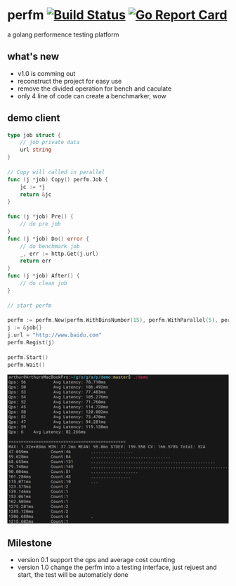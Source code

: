 # perfm [![Build Status](https://travis-ci.org/arthurkiller/perfm.svg?branch=master)](https://travis-ci.org/arthurkiller/perfm) [![Go Report Card](https://goreportcard.com/badge/github.com/arthurkiller/perfm)](https://goreportcard.com/report/github.com/arthurkiller/perfm)
a golang performence testing platform

## what's new
* v1.0 is comming out
* reconstruct the project for easy use
* remove the divided operation for bench and caculate
* only 4 line of code can create a benchmarker, wow

## demo client
```go
type job struct {
	// job private data
	url string
}

// Copy will called in parallel
func (j *job) Copy() perfm.Job {
	jc := *j
	return &jc
}

func (j *job) Pre() {
	// do pre job
}
func (j *job) Do() error {
	// do benchmark job
	_, err := http.Get(j.url)
	return err
}
func (j *job) After() {
	// do clean job
}

// start perfm

perfm := perfm.New(perfm.WithBinsNumber(15), perfm.WithParallel(5), perfm.WithDuration(10))
j := &job{}
j.url = "http://www.baidu.com"
perfm.Regist(j)

perfm.Start()
perfm.Wait()

```
![test demo](./demo/screen.png)

## Milestone
* version 0.1 
    support the qps and average cost counting
* version 1.0
    change the perfm into a testing interface, just rejuest and start, the test will be automaticly done
